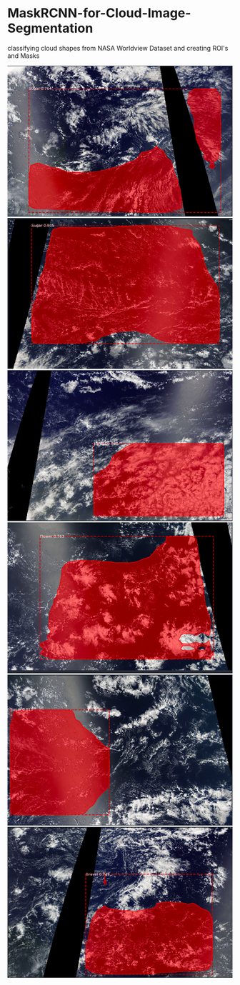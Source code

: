 # MaskRCNN-for-Cloud-Image-Segmentation
classifying cloud shapes from NASA Worldview Dataset and creating ROI's and Masks


<img src="https://raw.githubusercontent.com/dikshantsagar/MaskRCNN-for-Cloud-Image-Segmentation/master/Screenshot 2019-11-30 at 6.03.16 PM.png">
<img src="https://raw.githubusercontent.com/dikshantsagar/MaskRCNN-for-Cloud-Image-Segmentation/master/Screenshot%202019-11-30%20at%206.03.24%20PM.png">
<img src="https://raw.githubusercontent.com/dikshantsagar/MaskRCNN-for-Cloud-Image-Segmentation/master/Screenshot%202019-11-30%20at%206.03.30%20PM.png">
<img src="https://raw.githubusercontent.com/dikshantsagar/MaskRCNN-for-Cloud-Image-Segmentation/master/Screenshot%202019-11-30%20at%206.03.33%20PM.png">
<img src="https://raw.githubusercontent.com/dikshantsagar/MaskRCNN-for-Cloud-Image-Segmentation/master/Screenshot%202019-11-30%20at%206.03.37%20PM.png">
<img src="https://raw.githubusercontent.com/dikshantsagar/MaskRCNN-for-Cloud-Image-Segmentation/master/Screenshot%202019-11-30%20at%206.03.44%20PM.png">
